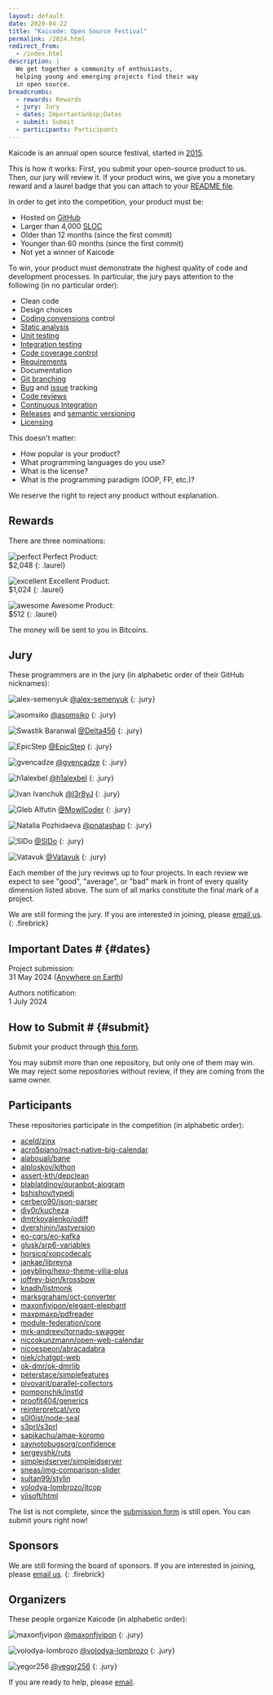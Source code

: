 ```yaml
---
layout: default
date: 2020-04-22
title: "Kaicode: Open Source Festival"
permalink: /2024.html
redirect_from:
  - /index.html
description: |
  We get together a community of enthusiasts,
  helping young and emerging projects find their way
  in open source.
breadcrumbs:
  - rewards: Rewards
  - jury: Jury
  - dates: Important&nbsp;Dates
  - submit: Submit
  - participants: Participants
---
```


Kaicode is an annual open source festival,
started in [2015](https://www.yegor256.com/award.html).

This is how it works: First, you submit your open-source product to us.
Then, our jury will review it. If your product wins, we give you
a monetary reward and a laurel badge that you can attach to your
[README file][readme].

In order to get into the competition, your product must be:

* Hosted on [GitHub](https://github.com)
* Larger than 4,000 [SLOC](https://en.wikipedia.org/wiki/Source_lines_of_code)
* Older than 12 months (since the first commit)
* Younger than 60 months (since the first commit)
* Not yet a winner of Kaicode

To win, your product must demonstrate the highest
quality of code and development processes.
In particular, the jury pays attention to the following
(in no particular order):

* Clean code
* Design choices
* [Coding convensions](https://en.wikipedia.org/wiki/Coding_conventions) control
* [Static analysis](https://en.wikipedia.org/wiki/Static_program_analysis)
* [Unit testing](https://en.wikipedia.org/wiki/Unit_testing)
* [Integration testing](https://en.wikipedia.org/wiki/Integration_testing)
* [Code coverage control](https://en.wikipedia.org/wiki/Code_coverage)
* [Requirements](https://en.wikipedia.org/wiki/Requirements_engineering)
* Documentation
* [Git branching](https://git-scm.com/book/en/v2/Git-Branching-Branches-in-a-Nutshell)
* [Bug](https://en.wikipedia.org/wiki/Bug_tracking_system)
and [issue](https://en.wikipedia.org/wiki/Issue_tracking_system) tracking
* [Code reviews](https://en.wikipedia.org/wiki/Code_review)
* [Continuous Integration](https://en.wikipedia.org/wiki/Continuous_integration)
* [Releases](https://en.wikipedia.org/wiki/Software_release_life_cycle)
and [semantic versioning](https://semver.org/)
* [Licensing](https://en.wikipedia.org/wiki/Open-source_license)

This doesn't matter:

* How popular is your product?
* What programming languages do you use?
* What is the license?
* What is the programming paradigm (OOP, FP, etc.)?

We reserve the right to reject any product without explanation.

## Rewards

There are three nominations:

![perfect](images/laurel-perfect.svg)
Perfect Product:<br/>
$2,048
{: .laurel}

![excellent](images/laurel-excellent.svg)
Excellent Product:<br/>
$1,024
{: .laurel}

![awesome](images/laurel-awesome.svg)
Awesome Product:<br/>
$512
{: .laurel}

The money will be sent to you in Bitcoins.

## Jury

These programmers are in the jury
(in alphabetic order of their GitHub nicknames):

![alex-semenyuk](https://github.com/alex-semenyuk.png)
[@alex-semenyuk](https://github.com/alex-semenyuk)
{: .jury}

![asomsiko](https://github.com/asomsiko.png)
[@asomsiko](https://github.com/asomsiko)
{: .jury}

![Swastik Baranwal](https://github.com/Delta456.png)
[@Delta456](https://github.com/Delta456)
{: .jury}

![EpicStep](https://github.com/EpicStep.png)
[@EpicStep](https://github.com/EpicStep)
{: .jury}

![gvencadze](https://github.com/gvencadze.png)
[@gvencadze](https://github.com/gvencadze)
{: .jury}

![h1alexbel](https://github.com/h1alexbel.png)
[@h1alexbel](https://github.com/h1alexbel)
{: .jury}

![Ivan Ivanchuk](https://github.com/l3r8yJ.png)
[@l3r8yJ](https://github.com/l3r8yJ)
{: .jury}

![Gleb Alfutin](https://github.com/MowlCoder.png)
[@MowlCoder](https://github.com/MowlCoder)
{: .jury}

![Natalia Pozhidaeva](https://github.com/pnatashap.png)
[@pnatashap](https://github.com/pnatashap)
{: .jury}

![SlDo](https://github.com/SlDo.png)
[@SlDo](https://github.com/SlDo)
{: .jury}

![Vatavuk](https://github.com/Vatavuk.png)
[@Vatavuk](https://github.com/Vatavuk)
{: .jury}

Each member of the jury reviews up to four projects. In
each review we expect to see "good", "average", or "bad" mark in front
of every quality dimension listed above.
The sum of all marks constitute the final mark of a project.

We are still forming the jury.
If you are interested in joining, please [email us](mailto:jury@kaicode.org).
{: .firebrick}

## Important Dates # {#dates}

Project submission:<br/>
31 May 2024 ([Anywhere on Earth][AoE])

Authors notification:<br/>
1 July 2024

## How to Submit # {#submit}

Submit your product through [this form][form].

You may submit more than one repository, but only one of them may win.
We may reject some repositories without review, if they are coming from the
same owner.

## Participants

These repositories participate in the competition (in alphabetic order):

* [aceld/zinx](https://github.com/aceld/zinx)
* [acro5piano/react-native-big-calendar](https://github.com/acro5piano/react-native-big-calendar)
* [alabouali/bane](https://github.com/alabouali/bane)
* [alploskov/kithon](https://github.com/alploskov/kithon)
* [assert-kth/depclean](https://github.com/assert-kth/depclean)
* [blablatdinov/quranbot-aiogram](https://github.com/blablatdinov/quranbot-aiogram)
* [bshishov/typedi](https://github.com/bshishov/typedi)
* [cerbero90/json-parser](https://github.com/cerbero90/json-parser)
* [diy0r/kucheza](https://github.com/diy0r/kucheza)
* [dmtrkovalenko/odiff](https://github.com/dmtrkovalenko/odiff)
* [dvershinin/lastversion](https://github.com/dvershinin/lastversion)
* [eo-cqrs/eo-kafka](https://github.com/eo-cqrs/eo-kafka)
* [glusk/srp6-variables](https://github.com/glusk/srp6-variables)
* [horsicq/xopcodecalc](https://github.com/horsicq/xopcodecalc)
* [jankae/librevna](https://github.com/jankae/librevna)
* [joeybling/hexo-theme-yilia-plus](https://github.com/joeybling/hexo-theme-yilia-plus)
* [joffrey-bion/krossbow](https://github.com/joffrey-bion/krossbow)
* [knadh/listmonk](https://github.com/knadh/listmonk)
* [marksgraham/oct-converter](https://github.com/marksgraham/oct-converter)
* [maxonfjvipon/elegant-elephant](https://github.com/maxonfjvipon/elegant-elephant)
* [maxpmaxp/pdfreader](https://github.com/maxpmaxp/pdfreader)
* [module-federation/core](https://github.com/module-federation/core)
* [mrk-andreev/tornado-swagger](https://github.com/mrk-andreev/tornado-swagger)
* [niccokunzmann/open-web-calendar](https://github.com/niccokunzmann/open-web-calendar)
* [nicoespeon/abracadabra](https://github.com/nicoespeon/abracadabra)
* [niek/chatgpt-web](https://github.com/niek/chatgpt-web)
* [ok-dmr/ok-dmrlib](https://github.com/ok-dmr/ok-dmrlib)
* [peterstace/simplefeatures](https://github.com/peterstace/simplefeatures)
* [pivovarit/parallel-collectors](https://github.com/pivovarit/parallel-collectors)
* [pomponchik/instld](https://github.com/pomponchik/instld)
* [proofit404/generics](https://github.com/proofit404/generics)
* [reinterpretcat/vrp](https://github.com/reinterpretcat/vrp)
* [s0l0ist/node-seal](https://github.com/s0l0ist/node-seal)
* [s3prl/s3prl](https://github.com/s3prl/s3prl)
* [sapikachu/amae-koromo](https://github.com/sapikachu/amae-koromo)
* [saynotobugsorg/confidence](https://github.com/saynotobugsorg/confidence)
* [sergeyshk/ruts](https://github.com/sergeyshk/ruts)
* [simpleidserver/simpleidserver](https://github.com/simpleidserver/simpleidserver)
* [sneas/img-comparison-slider](https://github.com/sneas/img-comparison-slider)
* [sultan99/stylin](https://github.com/sultan99/stylin)
* [volodya-lombrozo/jtcop](https://github.com/volodya-lombrozo/jtcop)
* [yiisoft/html](https://github.com/yiisoft/html)

The list is not complete, since the
[submission form][form]
is still open. You can submit yours right now!

## Sponsors

We are still forming the board of sponsors.
If you are interested in joining, please [email us](mailto:sponsor@kaicode.org).
{: .firebrick}

## Organizers

These people organize Kaicode (in alphabetic order):

![maxonfjvipon](https://github.com/maxonfjvipon.png)
[@maxonfjvipon](https://github.com/maxonfjvipon)
{: .jury}

![volodya-lombrozo](https://github.com/volodya-lombrozo.png)
[@volodya-lombrozo](https://github.com/volodya-lombrozo)
{: .jury}

![yegor256](https://github.com/yegor256.png)
[@yegor256](https://github.com/yegor256)
{: .jury}

If you are ready to help, please [email](mailto:orgs@kaicode.org).

[AoE]: https://en.wikipedia.org/wiki/Anywhere_on_Earth
[form]: https://docs.google.com/forms/d/18FjK2MCe7etrfJmsKKOiQXWJO0EF-40Bac8TLgBSmFs
[readme]: https://docs.github.com/en/repositories/managing-your-repositorys-settings-and-features/customizing-your-repository/about-readmes
